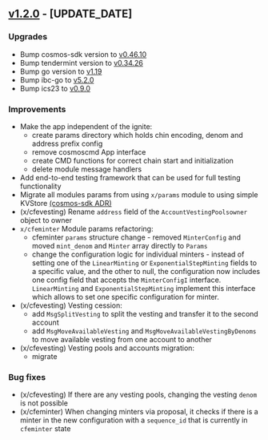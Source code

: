 ## [v1.2.0](https://github.com/chain4energy/c4e-chain/releases/tag/v1.2.0) - [UPDATE_DATE]

### Upgrades
* Bump cosmos-sdk version to [v0.46.10](https://github.com/cosmos/cosmos-sdk/releases/tag/v0.46.10)
* Bump tendermint version to [v0.34.26](https://github.com/informalsystems/tendermint/releases/tag/v0.34.26)
* Bump go version to [v1.19](https://github.com/golang/go/releases/tag/go1.19)
* Bump ibc-go to [v5.2.0](https://github.com/cosmos/ibc-go/releases/tag/v5.2.0)
* Bump ics23 to [v0.9.0](https://github.com/cosmos/ics23/releases/tag/go%2Fv0.9.0)

### Improvements
* Make the app independent of the ignite:
  * create params directory which holds chin encoding, denom and address prefix config
  * remove cosmoscmd App interface
  * create CMD functions for correct chain start and initialization
  * delete module message handlers
* Add end-to-end testing framework that can be used for full testing functionality
* Migrate all modules params from using `x/params` module to using simple KVStore [(cosmos-sdk ADR)](https://docs.cosmos.network/main/architecture/adr-046-module-params ) 
* (x/cfevesting) Rename `address` field of the `AccountVestingPoolsowner` object to owner
* `x/cfeminter` Module params refactoring:
  * cfeminter `params` structure change - removed `MinterConfig` and moved `mint_denom` and `Minter` array directly to `Params`
  * change the configuration logic for individual minters - instead of setting one of the `LinearMinting` or `ExponentialStepMinting`
  fields to a specific value, and the other to null, the configuration now includes one config field that accepts the `MinterConfigI` interface.
  `LinearMinting` and `ExponentialStepMinting` implement this interface which allows to set one specific configuration for minter.
* (x/cfevesting) Vesting cession:
  * add `MsgSplitVesting` to split the vesting and transfer it to the second account
  * add `MsgMoveAvailableVesting` and `MsgMoveAvailableVestingByDenoms` to move available vesting from one account to another
* (x/cfevesting) Vesting pools and accounts migration:
  * migrate 

### Bug fixes
* (x/cfevesting) If there are any vesting pools, changing the vesting `denom` is not possible
* (x/cfeminter) When changing minters via proposal, it checks if there is a minter in the new configuration with a 
`sequence_id` that is currently in `cfeminter` state

